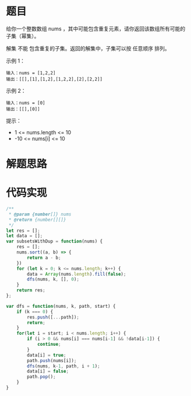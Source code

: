# 题目

给你一个整数数组 nums ，其中可能包含重复元素，请你返回该数组所有可能的子集（幂集）。

解集 不能 包含重复的子集。返回的解集中，子集可以按 任意顺序 排列。

示例 1：

```
输入：nums = [1,2,2]
输出：[[],[1],[1,2],[1,2,2],[2],[2,2]]
```

示例 2：

```
输入：nums = [0]
输出：[[],[0]]
```

提示：

- 1 <= nums.length <= 10
- -10 <= nums[i] <= 10

# 解题思路

# 代码实现

```javaScript
/**
 * @param {number[]} nums
 * @return {number[][]}
 */
let res = [];
let data = [];
var subsetsWithDup = function(nums) {
    res = [];
    nums.sort((a, b) => {
        return a - b;
    })
    for (let k = 0; k <= nums.length; k++) {
        data = Array(nums.length).fill(false);
        dfs(nums, k, [], 0);
    }
    return res;
};

var dfs = function(nums, k, path, start) {
    if (k === 0) {
        res.push([...path]);
        return;
    }
    for(let i = start; i < nums.length; i++) {
        if (i > 0 && nums[i] === nums[i-1] && !data[i-1]) {
            continue;
        }
        data[i] = true;
        path.push(nums[i]);
        dfs(nums, k-1, path, i + 1);
        data[i] = false;
        path.pop();
    }
}
```
